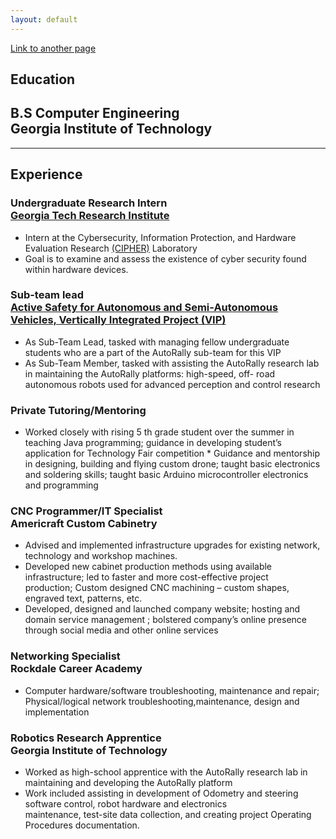```yaml
---
layout: default
---
```



[Link to another page](./another-page.html)

## Education
## B.S Computer Engineering <br/> Georgia Institute of Technology 


* * *

## Experience

### Undergraduate Research Intern <br/>  [Georgia Tech Research Institute](https://www.gtri.gatech.edu/)
* Intern at the Cybersecurity, Information Protection, and Hardware Evaluation Research [(CIPHER)](https://www.gtri.gatech.edu/laboratories/cybersecurity-information-protection-and-hardware-evaluation-research) Laboratory<br/>
* Goal is to examine and assess the existence of cyber security found within hardware devices.

### Sub-team lead <br/> [Active Safety for Autonomous and Semi-Autonomous Vehicles, Vertically Integrated Project (VIP)](http://www.vip.gatech.edu/teams/active-safety-autonomous-and-semi-autonomous-vehicles)


* As Sub-Team Lead, tasked with managing fellow undergraduate students who are a part of the AutoRally sub-team for this VIP<br/>
* As Sub-Team Member, tasked with assisting the AutoRally research lab in maintaining the AutoRally platforms: high-speed, off- road autonomous robots used for advanced perception and control research

### Private Tutoring/Mentoring
* Worked closely with rising 5 th grade student over the summer in teaching Java programming; guidance in developing student’s application for Technology Fair competition * Guidance and mentorship in designing, building and flying custom drone; taught basic electronics and soldering skills; taught basic Arduino microcontroller electronics and programming

### CNC Programmer/IT Specialist <br/> Americraft Custom Cabinetry
* Advised and implemented infrastructure upgrades for existing network, technology and workshop machines.<br/>
* Developed new cabinet production methods using available infrastructure; led to faster and more cost-effective project<br/>
production; Custom designed CNC machining – custom shapes, engraved text, patterns, etc.<br/>
* Developed, designed and launched company website; hosting and domain service management ; bolstered company’s online
presence through social media and other online services

### Networking Specialist <br/> Rockdale Career Academy
* Computer hardware/software troubleshooting, maintenance and repair; Physical/logical network troubleshooting,maintenance, design and implementation

### Robotics Research Apprentice  <br/> Georgia Institute of Technology
* Worked as high-school apprentice with the AutoRally research lab in maintaining and developing the AutoRally platform<br/>
* Work included assisting in development of Odometry and steering software control, robot hardware and electronics<br/>
maintenance, test-site data collection, and creating project Operating Procedures documentation.